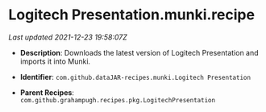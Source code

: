 # Logitech Presentation.munki.recipe

_Last updated 2021-12-23 19:58:07Z_

- **Description**: Downloads the latest version of Logitech Presentation and imports it into Munki.

- **Identifier**: `com.github.dataJAR-recipes.munki.Logitech Presentation`

- **Parent Recipes**: `com.github.grahampugh.recipes.pkg.LogitechPresentation`